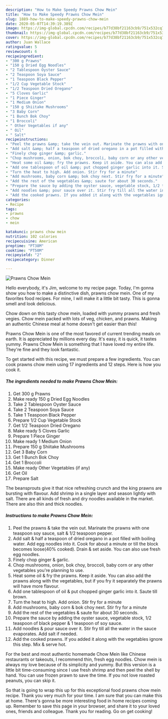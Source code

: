 ```yaml
---
description: "How to Make Speedy Prawns Chow Mein"
title: "How to Make Speedy Prawns Chow Mein"
slug: 1889-how-to-make-speedy-prawns-chow-mein
date: 2020-05-07T14:39:19.389Z
image: https://img-global.cpcdn.com/recipes/b77d38bf21163cb9/751x532cq70/prawns-chow-mein-recipe-main-photo.jpg
thumbnail: https://img-global.cpcdn.com/recipes/b77d38bf21163cb9/751x532cq70/prawns-chow-mein-recipe-main-photo.jpg
cover: https://img-global.cpcdn.com/recipes/b77d38bf21163cb9/751x532cq70/prawns-chow-mein-recipe-main-photo.jpg
author: Juan Wallace
ratingvalue: 5
reviewcount: 6
recipeingredient:
- "300 g Prawns"
- "150 g Dried Egg Noodles"
- "2 Tablespoon Oyster Sauce"
- "2 Teaspoon Soya Sauce"
- "1 Teaspoon Black Pepper"
- "1/2 Cup Vegetable Stock"
- "1/2 Teaspoon Dried Oregano"
- "5 Cloves Garlic"
- "1 Piece Ginger"
- "1 Medium Onion"
- "150 g Shiitake Mushrooms"
- "3 Baby Corn"
- "1 Bunch Bok Choy"
- "1 Broccoli"
- " Other Vegetables if any"
- " Oil"
- " Salt"
recipeinstructions:
- "Peel the prawns &amp; take the vein out. Marinate the prawns with one teaspoon soy sauce, salt &amp; 1/2 teaspoon pepper."
- "Add salt &amp; half a teaspoon of dried oregano in a pot filled with boiling water. Add egg noodles into it. Cook for about a minute or till the block becomes loose(40% cooked). Drain &amp; set aside. You can also use fresh egg noodles."
- "Finely chop ginger &amp; garlic."
- "Chop mushrooms, onion, bok choy, broccoli, baby corn or any other vegetables you&#39;re planning to use."
- "Heat some oil &amp; fry the prawns. Keep it aside. You can also add the prawns along with the vegetables, but if you fry it separately the prawns will have more flavour."
- "Add one tablespoon of oil &amp; put chopped ginger garlic into it. Saute till brown."
- "Turn the heat to high. Add onion. Stir fry for a minute"
- "Add mushrooms, baby corn &amp; bok choy next. Stir fry for a minute"
- "Add the rest of the vegetables &amp; saute for about 30 seconds."
- "Prepare the sauce by adding the oyster sauce, vegetable stock, 1/2 teaspoon of black pepper &amp; 1 teaspoon of soy sauce."
- "Add noodles &amp; pour sauce over it. Stir fry till all the water in the sauce evaporates. Add salt if needed."
- "Add the cooked prawns. If you added it along with the vegetables ignore this step. Mix &amp; serve hot."
categories:
- Recipe
tags:
- prawns
- chow
- mein

katakunci: prawns chow mein 
nutrition: 102 calories
recipecuisine: American
preptime: "PT38M"
cooktime: "PT50M"
recipeyield: "2"
recipecategory: Dinner

---
```



![Prawns Chow Mein](https://img-global.cpcdn.com/recipes/b77d38bf21163cb9/751x532cq70/prawns-chow-mein-recipe-main-photo.jpg)

Hello everybody, it's Jim, welcome to my recipe page. Today, I'm gonna show you how to make a distinctive dish, prawns chow mein. One of my favorites food recipes. For mine, I will make it a little bit tasty. This is gonna smell and look delicious.

Chow down on this tasty chow mein, loaded with yummy prawns and fresh vegies. Chow mein packed with lots of veg, chicken, and prawns. Making an authentic Chinese meal at home doesn&#39;t get easier than this!

Prawns Chow Mein is one of the most favored of current trending meals on earth. It is appreciated by millions every day. It's easy, it is quick, it tastes yummy. Prawns Chow Mein is something that I have loved my entire life. They're fine and they look fantastic.


To get started with this recipe, we must prepare a few ingredients. You can cook prawns chow mein using 17 ingredients and 12 steps. Here is how you cook it.

<!--inarticleads1-->

##### The ingredients needed to make Prawns Chow Mein:

1. Get 300 g Prawns
1. Make ready 150 g Dried Egg Noodles
1. Take 2 Tablespoon Oyster Sauce
1. Take 2 Teaspoon Soya Sauce
1. Take 1 Teaspoon Black Pepper
1. Prepare 1/2 Cup Vegetable Stock
1. Get 1/2 Teaspoon Dried Oregano
1. Make ready 5 Cloves Garlic
1. Prepare 1 Piece Ginger
1. Make ready 1 Medium Onion
1. Prepare 150 g Shiitake Mushrooms
1. Get 3 Baby Corn
1. Get 1 Bunch Bok Choy
1. Get 1 Broccoli
1. Make ready  Other Vegetables (if any)
1. Get  Oil
1. Prepare  Salt


The beansprouts give it that nice refreshing crunch and the king prawns are bursting with flavour. Add shrimp in a single layer and season lightly with salt. There are all kinds of fresh and dry noodles available in the market. There are also thin and thick noodles. 

<!--inarticleads2-->

##### Instructions to make Prawns Chow Mein:

1. Peel the prawns &amp; take the vein out. Marinate the prawns with one teaspoon soy sauce, salt &amp; 1/2 teaspoon pepper.
1. Add salt &amp; half a teaspoon of dried oregano in a pot filled with boiling water. Add egg noodles into it. Cook for about a minute or till the block becomes loose(40% cooked). Drain &amp; set aside. You can also use fresh egg noodles.
1. Finely chop ginger &amp; garlic.
1. Chop mushrooms, onion, bok choy, broccoli, baby corn or any other vegetables you&#39;re planning to use.
1. Heat some oil &amp; fry the prawns. Keep it aside. You can also add the prawns along with the vegetables, but if you fry it separately the prawns will have more flavour.
1. Add one tablespoon of oil &amp; put chopped ginger garlic into it. Saute till brown.
1. Turn the heat to high. Add onion. Stir fry for a minute
1. Add mushrooms, baby corn &amp; bok choy next. Stir fry for a minute
1. Add the rest of the vegetables &amp; saute for about 30 seconds.
1. Prepare the sauce by adding the oyster sauce, vegetable stock, 1/2 teaspoon of black pepper &amp; 1 teaspoon of soy sauce.
1. Add noodles &amp; pour sauce over it. Stir fry till all the water in the sauce evaporates. Add salt if needed.
1. Add the cooked prawns. If you added it along with the vegetables ignore this step. Mix &amp; serve hot.


For the best and most authentic homemade Chow Mein like Chinese restaurants or takeouts, I recommend thin, fresh egg noodles. Chow mein is always my love because of its simplicity and yummy. But this version is a little bit time-consuming since I use fresh shrimp and then peel the shell by hand. You can use frozen prawn to save the time. If you not love roasted peanuts, you can skip it. 

So that is going to wrap this up for this exceptional food prawns chow mein recipe. Thank you very much for your time. I am sure that you can make this at home. There's gonna be more interesting food in home recipes coming up. Remember to save this page in your browser, and share it to your loved ones, friends and colleague. Thank you for reading. Go on get cooking!
